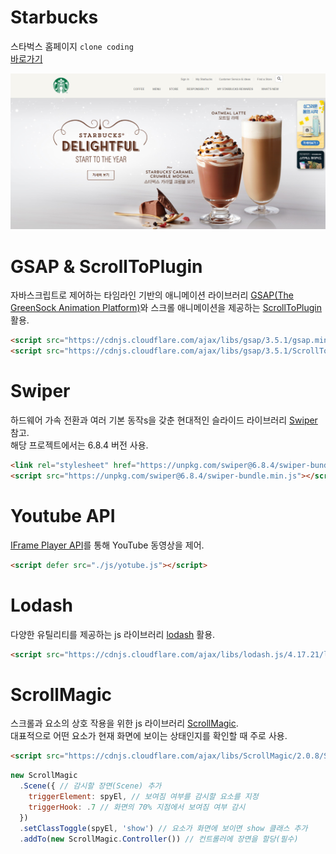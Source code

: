 # Starbucks
스타벅스 홈페이지 `clone coding`  
[바로가기](https://eloquent-roentgen-4a3a79.netlify.app)

![homepage](./images/main_screenshot.png)
# GSAP & ScrollToPlugin
자바스크립트로 제어하는 타임라인 기반의 애니메이션 라이브러리 [GSAP(The GreenSock Animation Platform)](https://greensock.com/gsap/)와 스크롤 애니메이션을 제공하는 [ ScrollToPlugin](https://greensock.com/scrolltoplugin/) 활용.
```html
<script src="https://cdnjs.cloudflare.com/ajax/libs/gsap/3.5.1/gsap.min.js" integrity="sha512-IQLehpLoVS4fNzl7IfH8Iowfm5+RiMGtHykgZJl9AWMgqx0AmJ6cRWcB+GaGVtIsnC4voMfm8f2vwtY+6oPjpQ==" crossorigin="anonymous"></script>
<script src="https://cdnjs.cloudflare.com/ajax/libs/gsap/3.5.1/ScrollToPlugin.min.js" integrity="sha512-nTHzMQK7lwWt8nL4KF6DhwLHluv6dVq/hNnj2PBN0xMl2KaMm1PM02csx57mmToPAodHmPsipoERRNn4pG7f+Q==" crossorigin="anonymous"></script>
```
# Swiper
하드웨어 가속 전환과 여러 기본 동작s을 갖춘 현대적인 슬라이드 라이브러리 [Swiper](https://swiperjs.com/) 참고.  
해당 프로젝트에서는 6.8.4 버전 사용.
```html
<link rel="stylesheet" href="https://unpkg.com/swiper@6.8.4/swiper-bundle.min.css"/>
<script src="https://unpkg.com/swiper@6.8.4/swiper-bundle.min.js"></script>
```
# Youtube API
[IFrame Player API](https://developers.google.com/youtube/iframe_api_reference?hl=ko)를 통해 YouTube 동영상을 제어.
```html
<script defer src="./js/yotube.js"></script>
```
# Lodash
다양한 유틸리티를 제공하는 js 라이브러리 [lodash](https://lodash.com/) 활용.
```html
<script src="https://cdnjs.cloudflare.com/ajax/libs/lodash.js/4.17.21/lodash.min.js" integrity="sha512-WFN04846sdKMIP5LKNphMaWzU7YpMyCU245etK3g/2ARYbPK9Ub18eG+ljU96qKRCWh+quCY7yefSmlkQw1ANQ==" crossorigin="anonymous" referrerpolicy="no-referrer"></script>
```
# ScrollMagic
스크롤과 요소의 상호 작용을 위한 js 라이브러리 [ScrollMagic](http://scrollmagic.io/docs/).  
대표적으로 어떤 요소가 현재 화면에 보이는 상태인지를 확인할 때 주로 사용.
```html
<script src="https://cdnjs.cloudflare.com/ajax/libs/ScrollMagic/2.0.8/ScrollMagic.min.js"></script>
```
```javascript
new ScrollMagic
  .Scene({ // 감시할 장면(Scene) 추가
    triggerElement: spyEl, // 보여짐 여부를 감시할 요소를 지정
    triggerHook: .7 // 화면의 70% 지점에서 보여짐 여부 감시
  })
  .setClassToggle(spyEl, 'show') // 요소가 화면에 보이면 show 클래스 추가
  .addTo(new ScrollMagic.Controller()) // 컨트롤러에 장면을 할당(필수)
```